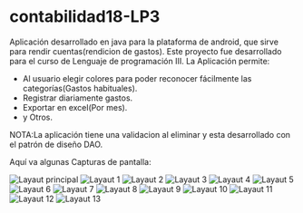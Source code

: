 # contabilidad18-LP3
Aplicación desarrollado en java para la plataforma de android, que sirve para rendir cuentas(rendicion de gastos). 
Este proyecto fue desarrollado para el curso de Lenguaje de programación III.
La Aplicación permite:
* Al usuario elegir colores para poder reconocer fácilmente las categorías(Gastos habituales).
* Registrar diariamente gastos.
* Exportar en excel(Por mes).
* y Otros.

NOTA:La aplicación tiene una validacion al eliminar y esta desarrollado con el patrón de diseño DAO. 

Aquí va algunas Capturas de pantalla:

![Layaut principal](https://4.bp.blogspot.com/-8_N6EiA5WEc/VsZWUN7i5_I/AAAAAAAADvc/orhm6iGZLfY/s320/1.jpg)
![Layaut 1](https://3.bp.blogspot.com/-nzjeOMAOH_E/VsZWVmOJ2FI/AAAAAAAADvw/iqij7V5JpUE/s320/2.jpg)
![Layaut 2](https://1.bp.blogspot.com/-nKJraM0XrY4/VsZWV6lAbLI/AAAAAAAADv0/a5tPnas6rbI/s320/3.jpg)
![Layaut 3](https://4.bp.blogspot.com/-u5kAOCXQSfw/VsZWV6najKI/AAAAAAAADv4/bbZ-nIqPW6I/s320/4.jpg)
![Layaut 4](https://1.bp.blogspot.com/-hYpDcwu6-KY/VsZWWLgjo7I/AAAAAAAADv8/BwikNJ3lEco/s320/5.jpg)
![Layaut 5](https://1.bp.blogspot.com/-3WbL1O7nDSQ/VsZWWRC5itI/AAAAAAAADwA/Uvki6X1Iz2g/s320/6.jpg)
![Layaut 6](https://2.bp.blogspot.com/-hiCEVVTUBFA/VsZWW3-z8PI/AAAAAAAADwE/EyiLKlB1MzY/s320/7.jpg)
![Layaut 7](https://4.bp.blogspot.com/-zkuwjK2pZCE/VsZWXEQ35eI/AAAAAAAADwI/ZROy_KEgpI8/s320/8.jpg)
![Layaut 8](https://2.bp.blogspot.com/-vAs6N6Dxc14/VsZWXtC0LDI/AAAAAAAADwM/J57p3-KVxxE/s320/9.jpg)
![Layaut 9](https://2.bp.blogspot.com/-Y1P3YgsL87U/VsZWUG65_3I/AAAAAAAADvg/-jUNzlOIli4/s320/10.jpg)
![Layaut 10](https://3.bp.blogspot.com/-ySnAi0dXHfc/VsZWT7KF-UI/AAAAAAAADvY/7rtlEwB7zMI/s320/12.jpg)
![Layaut 11](https://4.bp.blogspot.com/-tT_86rmgDZc/VsZWUuDSI5I/AAAAAAAADvk/4fHLjgDjXe8/s320/13.jpg)
![Layaut 12](https://2.bp.blogspot.com/-v9hU4cBLoIM/VsZWVFaNYkI/AAAAAAAADvs/gaZyhWaQWv8/s320/14.jpg)
![Layaut 13](https://1.bp.blogspot.com/-NARhV6JkAAo/VsZWVM0uYYI/AAAAAAAADvo/G5JAl95DY2o/s320/15.jpg)
